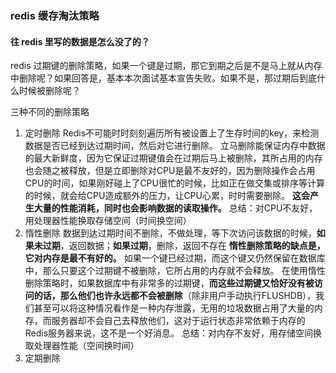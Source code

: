 ### redis 缓存淘汰策略

#### 往 redis 里写的数据是怎么没了的？

redis 过期键的删除策略，如果一个键是过期，那它到期之后是不是马上就从内存中删除呢？如果回答是，基本本次面试基本宣告失败。如果不是，那过期后到底什么时候被删除呢？

三种不同的删除策略

1. 定时删除
   Redis不可能时时刻刻遍历所有被设置上了生存时间的key，来检测数据是否已经到达过期时间，然后对它进行删除。
   立马删除能保证内存中数据的最大新鲜度，因为它保证过期键值会在过期后马上被删除，其所占用的内存也会随之被释放，但是立即删除对CPU是最不友好的，因为删除操作会占用CPU的时间，如果刚好碰上了CPU很忙的时候，比如正在做交集或排序等计算的时候，就会给CPU造成额外的压力，让CPU心累，时时需要删除。
   **这会产生大量的性能消耗，同时也会影响数据的读取操作。**
   总结：对CPU不友好，用处理器性能换取存储空间（时间换空间）
2. 惰性删除
   数据到达过期时间不删除，不做处理，等下次访问该数据的时候，**如果未过期**，返回数据；**如果过期**，删除，返回不存在
   **惰性删除策略的缺点是，它对内存是最不有好的。**
   如果一个键已经过期，而这个键又仍然保留在数据库中，那么只要这个过期键不被删除，它所占用的内存就不会释放。
   在使用惰性删除策略时，如果数据库中有非常多的过期键，**而这些过期键又恰好没有被访问的话，那么他们也许永远都不会被删除**（除非用户手动执行FLUSHDB），我们甚至可以将这种情况看作是一种内存泄露，无用的垃圾数据占用了大量的内存，而服务器却不会自己去释放他们，这对于运行状态非常依赖于内存的Redis服务器来说，这不是一个好消息。
   总结：对内存不友好，用存储空间换取处理器性能（空间换时间）
3. 定期删除